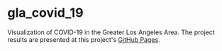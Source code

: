 # gla_covid_19
Visualization of COVID-19 in the Greater Los Angeles Area. 
The project results are presented at this project's [GitHub Pages](https://amhirsch.github.io/lac_covid19/).
